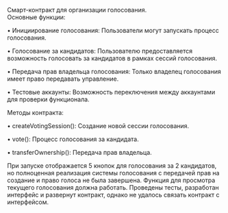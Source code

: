 Смарт-контракт для организации голосования.  
Основные функции:  

• Инициирование голосования: Пользователи могут запускать процесс голосования.  

• Голосование за кандидатов: Пользователю предоставляется возможность голосовать за кандидатов в рамках сессий голосования.  

• Передача прав владельца голосования: Только владелец голосования имеет право передавать управление.  

• Тестовые аккаунты: Возможность переключения между аккаунтами для проверки функционала.  

Методы контракта:  

• createVotingSession(): Создание новой сессии голосования.  

• vote(): Процесс голосования за кандидата.  

• transferOwnership(): Передача прав владельца.  

При запуске отображается 5 кнопок для голосования за 2 кандидатов, но полноценная реализация системы голосования с передачей прав на создание и право голоса не была завершена. Функция для просмотра текущего голосования должна работать. Проведены тесты, разработан интерфейс и развернут контракт, однако не удалось связать контракт с интерфейсом.
